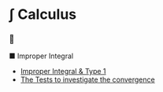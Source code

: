 # ∫ Calculus
### 📘 

■ Improper Integral
- [Improper Integral & Type 1](improper-type1.md)  
- [The Tests to investigate the convergence](improper-test.md)  
